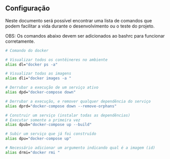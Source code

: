 ## Configuração

Neste documento será possível encontrar uma lista de comandos que podem facilitar a vida durante o desenvolvimento ou o teste do projeto.

OBS: Os comandos abaixo devem ser adicionados ao bashrc para funcionar corretamente.

```bash
# Comando do docker

# Visualizar todos os contêineres no ambiente 
alias dl="docker ps -a"

# Visualizar todas as imagens 
alias dli="docker images -a "

# Derrubar a execução de um serviço ativo
alias dpd="docker-compose down"

# Derrubar a execução, e remover qualquer dependência do serviço
alias dprd="docker-compose down --remove-orphans"

# Construir um serviço (instalar todas as dependências)
# Executar somente a primeira vez
alias dpub="docker-compose up --build"

# Subir um serviço que já foi construído
alias dpu="docker-compose up"

# Necessário adicionar um argumento indicando qual é a imagem (id)
alias drmi="docker rmi "
```

